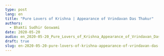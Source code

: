 ```yaml
---
type: post
lang: en
title: "Pure Lovers of Krishna | Appearance of Vrindavan Das Thakur"
authors:
  - Bhakti Sudhir Goswami
date: 2020-05-20
audio: en_2020-05-20_Pure_Lovers_of_Krishna_Appearance_of_Vrindavan_Das_Thakur.mp3
draft: true
slug: en-2020-05-20-pure-lovers-of-krishna-appearance-of-vrindavan-das-thakur
---
```



